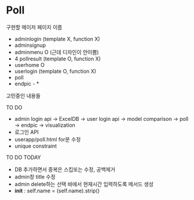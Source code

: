# Poll

구현할 메이저 페이지 이름 
 - adminlogin (template X, function X)  
 - adminsignup 
 - adminmenu O (근데 디자인이 안이쁨)
 - 4 pollresult (template O, function X)  
 - userhome O 
 - userlogin (template O, function X)  
 - poll 
 - endpic - * 

고민중인 내용들

TO DO  
 - admin login api -> ExcelDB -> user login api -> model comparison -> poll -> endpic -> visualization 
 - 로그인 API
 - userapp/poll.html for문 수정 
 - unique constraint 

TO DO TODAY
 - DB 추가하면서 중복은 스킵또는 수정, 공백제거 
 - admin창 title 수정 
 - admin delete하는 선택 바에서 현재시간 입력하도록 메서드 생성 
 - __init__ : self.name = (self.name).strip()

